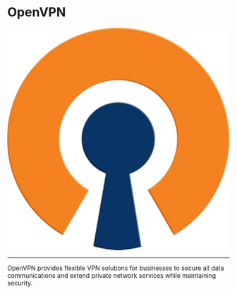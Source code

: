# OpenVPN
![OpenVPN](OpenVPN.png)

---

OpenVPN provides flexible VPN solutions for businesses to secure all data communications and extend private network services while maintaining security.
